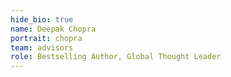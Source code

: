 ```yaml
---
hide_bio: true
name: Deepak Chopra
portrait: chopra
team: advisors
role: Bestselling Author, Global Thought Leader
---
```


